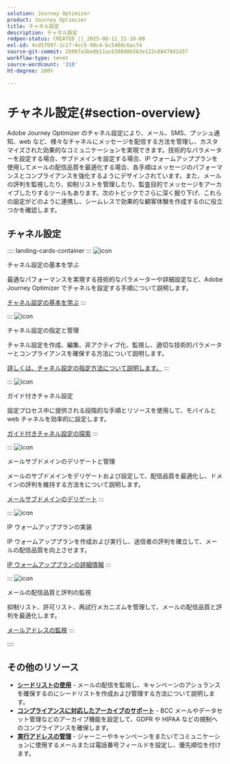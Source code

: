 ```yaml
---
solution: Journey Optimizer
product: Journey Optimizer
title: チャネル設定
description: チャネル設定
redpen-status: CREATED_||_2025-08-11_21-10-00
exl-id: 4cd5f097-1c17-4cc5-90c4-bc540dc6acf4
source-git-commit: 2b907a3be8b11ac6308d0b563e122c88478d1d37
workflow-type: tm+mt
source-wordcount: '318'
ht-degree: 100%

---
```


# チャネル設定{#section-overview}

Adobe Journey Optimizer のチャネル設定により、メール、SMS、プッシュ通知、web など、様々なチャネルにメッセージを配信する方法を管理し、カスタマイズされた効果的なコミュニケーションを実現できます。技術的なパラメーターを設定する場合、サブドメインを設定する場合、IP ウォームアッププランを使用してメールの配信品質を最適化する場合、各手順はメッセージのパフォーマンスとコンプライアンスを強化するようにデザインされています。また、メールの評判を監視したり、抑制リストを管理したり、監査目的でメッセージをアーカイブしたりするツールもあります。次のトピックでさらに深く掘り下げ、これらの設定がどのように連携し、シームレスで効果的な顧客体験を作成するのに役立つかを確認します。

## チャネル設定

:::: landing-cards-container
:::
![icon](https://cdn.experienceleague.adobe.com/icons/circle-play.svg?lang=ja)

チャネル設定の基本を学ぶ

最適なパフォーマンスを実現する技術的なパラメーターや詳細設定など、Adobe Journey Optimizer でチャネルを設定する手順について説明します。

[チャネル設定の基本を学ぶ](../using/configuration/get-started-configuration.md)
:::

:::
![icon](https://cdn.experienceleague.adobe.com/icons/list-check.svg?lang=ja)

チャネル設定の指定と管理

チャネル設定を作成、編集、非アクティブ化、監視し、適切な技術的パラメーターとコンプライアンスを確保する方法について説明します。

[詳しくは、チャネル設定の指定方法について説明します。](../using/configuration/channel-surfaces.md)
:::

:::
![icon](https://cdn.experienceleague.adobe.com/icons/gear.svg?lang=ja)

ガイド付きチャネル設定

設定プロセス中に提供される段階的な手順とリソースを使用して、モバイルと web チャネルを効率的に設定します。

[ガイド付きチャネル設定の探索](guided-setup-landing-page.md)
:::

:::
![icon](https://cdn.experienceleague.adobe.com/icons/screwdriver-wrench.svg?lang=ja)

メールサブドメインのデリゲートと管理

メールのサブドメインをデリゲートおよび設定して、配信品質を最適化し、ドメインの評判を維持する方法をについて説明します。

[メールサブドメインのデリゲート](delegate-subdomains-landing-page.md)
:::

:::
![icon](https://cdn.experienceleague.adobe.com/icons/chart-line.svg?lang=ja)

IP ウォームアッププランの実装

IP ウォームアッププランを作成および実行し、送信者の評判を確立して、メールの配信品質を向上させます。

[IP ウォームアッププランの詳細情報](implement-ip-warmup-plan-landing-page.md)
:::

:::
![icon](https://cdn.experienceleague.adobe.com/icons/shield-halved.svg?lang=ja)

メールの配信品質と評判の監視

抑制リスト、許可リスト、再試行メカニズムを管理して、メールの配信品質と評判を最適化します。

[メールアドレスの監視](monitor-reputation-landing-page.md)
:::

::::


## その他のリソース

- **[シードリストの使用](../using/configuration/seed-lists.md)** - メールの配信を監視し、キャンペーンのアシュランスを確保するのにシードリストを作成および管理する方法について説明します。
- **[コンプライアンスに対応したアーカイブのサポート](../using/configuration/archiving-support.md)** - BCC メールやデータセット管理などのアーカイブ機能を設定して、GDPR や HIPAA などの規制へのコンプライアンスを確保します。
- **[実行アドレスの管理](../using/configuration/primary-email-addresses.md)** - ジャーニーやキャンペーンをまたいでコミュニケーションに使用するメールまたは電話番号フィールドを設定し、優先順位を付けます。
